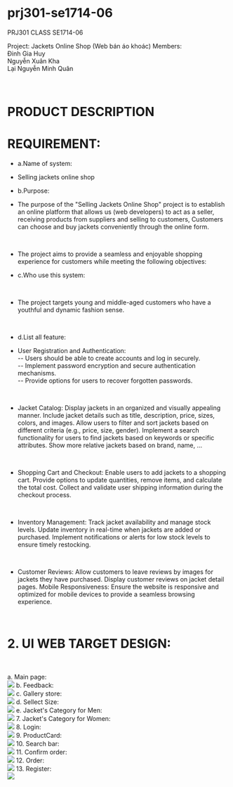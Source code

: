 # prj301-se1714-06

PRJ301 CLASS SE1714-06

Project: Jackets Online Shop (Web bán áo khoác)
Members: <br>
Đinh Gia Huy <br>
Nguyễn Xuân Kha <br>
Lại Nguyễn Minh Quân <br>
		<br></br>

# PRODUCT DESCRIPTION

# REQUIREMENT:
* a.Name of system:
- Selling jackets online shop

* b.Purpose: 
- The purpose of the "Selling Jackets Online Shop" project is to establish an online platform that allows us (web developers) to act as a seller, receiving products from suppliers and selling to customers, Customers can choose and buy jackets conveniently through the online form. 
<br>

- The project aims to provide a seamless and enjoyable shopping experience for customers while meeting the following objectives:
* c.Who use this system: 
<br>

-  The project targets young and middle-aged customers who have a youthful and dynamic fashion sense.
<br>

* d.List all feature:
- User Registration and Authentication: <br>
-- Users should be able to create accounts and log in securely. <br>
-- Implement password encryption and secure authentication mechanisms. <br>
-- Provide options for users to recover forgotten passwords. <br>
<br>

* Jacket Catalog:
Display jackets in an organized and visually appealing manner.
Include jacket details such as title, description, price, sizes, colors, and images.
Allow users to filter and sort jackets based on different criteria (e.g., price, size, gender).
Implement a search functionality for users to find jackets based on keywords or specific attributes.
Show more relative jackets based on brand, name, …
<br>

* Shopping Cart and Checkout:
Enable users to add jackets to a shopping cart.
Provide options to update quantities, remove items, and calculate the total cost.
Collect and validate user shipping information during the checkout process.
<br>

* Inventory Management:
Track jacket availability and manage stock levels.
Update inventory in real-time when jackets are added or purchased.
Implement notifications or alerts for low stock levels to ensure timely restocking.
<br>

* Customer Reviews:
Allow customers to leave reviews by images for jackets they have purchased.
Display customer reviews on jacket detail pages.
Mobile Responsiveness:
Ensure the website is responsive and optimized for mobile devices to provide a seamless browsing experience.
<br>

# 2. UI WEB TARGET DESIGN:
<br>

a.	 Main page:<br>
<img src="./GUI assignment/Base.png">
b.   Feedback:<br>
<img src="./GUI assignment/Feedback - xem xét thay đổi cần thêm feedback detail card.png">
c.   Gallery store:<br>
<img src="./GUI assignment/Gallery - cần thêm 1 bản có sản phẩm để cho thầy thấy.png">
d.   Sellect Size:<br>
<img src="./GUI assignment/Gợi ý chọn size.png">
e.   Jacket's Category for Men:<br>
<img src="./GUI assignment/Jacket's Category - Jackets for men.png">
7.   Jacket's Category for Women:<br>
<img src="./GUI assignment/Jacket's Category - Jackets for women.png">
8.   Login:<br>
<img src="./GUI assignment/Login.png">
9.   ProductCard:<br>
<img src="./GUI assignment/ProductCard details.png">
10.  Search bar:<br>
<img src="./GUI assignment/SearchBar.png">
11.  Confirm order:<br>
<img src="./GUI assignment/confirm order.png">
12. Order:<br>
<img src="./GUI assignment/order.png">
13. Register:<br>
<img src="./GUI assignment/register.png">
